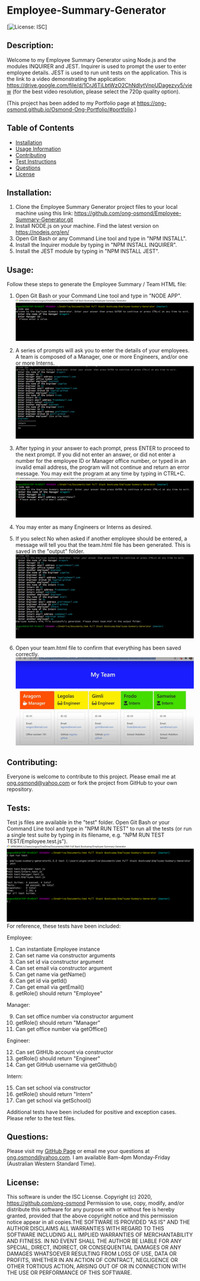 # Employee-Summary-Generator
[![License: ISC](https://img.shields.io/badge/License-ISC-blue.svg)]

## Description: 
Welcome to my Employee Summary Generator using Node.js and the modules INQUIRER and JEST.
Inquirer is used to prompt the user to enter employee details. JEST is used to run unit tests on the application.
This is the link to a video demonstrating the application: https://drive.google.com/file/d/1CrJ6TjLbtWzO2ChNdIytVnpUDagezvv5/view (for the best video resolution, please select the 720p quality option).

(This project has been added to my Portfolio page at https://ong-osmond.github.io/Osmond-Ong-Portfolio/#portfolio.)

## Table of Contents 
* [Installation](#Installation) 
* [Usage Information](#Usage) 
* [Contributing](#Contributing) 
* [Test Instructions](#Tests) 
* [Questions](#Questions) 
* [License](#License)  

## Installation: 
1. Clone the Employee Summary Generator project files to your local machine using this link: https://github.com/ong-osmond/Employee-Summary-Generator.git
2. Install NODE.js on your machine. Find the latest version on https://nodejs.org/en/
3. Open Git Bash or any Command Line tool and type in "NPM INSTALL". 
4. Install the Inquirer module by typing in "NPM INSTALL INQUIRER".
5. Install the JEST module by typing in "NPM INSTALL JEST".

## Usage: 
Follow these steps to generate the Employee Summary / Team HTML file:

1. Open Git Bash or your Command Line tool and type in "NODE APP".
![Run Node App](/assets/img/01-Run-Node-App.png)

2. A series of prompts will ask you to enter the details of your employees. A team is composed of a Manager, one or more Engineers, and/or one or more Interns.  
![Enter Details](/assets/img/03-Add-More-Employees.png)

3. After typing in your answer to each prompt, press ENTER to proceed to the next prompt. 
   If you did not enter an answer, or did not enter a number for the employee ID or Manager office number, or typed in an invalid email address, the program will not continue and return an error message.
   You may exit the program at any time by typing in CTRL+C.
![Enter Details and Input Validations](/assets/img/02-Input-Validations.png)   

4. You may enter as many Engineers or Interns as desired. 

5. If you select No when asked if another employee should be entered, a message will tell you that the team.html file has been generated. This is saved in the "output" folder.
![End Program](/assets/img/04-End-Program.png)   

6. Open your team.html file to confirm that everything has been saved correctly.  
![Team HTML File](/assets/img/05-Team-HTML-File.png)   

## Contributing: 
Everyone is welcome to contribute to this project. Please email me at ong.osmond@yahoo.com or fork the project from GitHub to your own repository.

## Tests: 
Test js files are available in the "test" folder.
Open Git Bash or your Command Line tool and type in "NPM RUN TEST" to run all the tests (or run a single test suite by typing in its filename, e.g. "NPM RUN TEST TEST/Employee.test.js").
![Node Run Test](/assets/img/06-Run-Tests.png)   
For reference, these tests have been included:
  
  Employee:
  
  1. Can instantiate Employee instance 
  2. Can set name via constructor arguments 
  3. Can set id via constructor argument
  4. Can set email via constructor argument
  5. Can get name via getName()
  6. Can get id via getId() 
  7. Can get email via getEmail()
  8. getRole() should return "Employee"
  
  Manager:
  
  9. Can set office number via constructor argument 
  10. getRole() should return "Manager" 
  11. Can get office number via getOffice()
  
  Engineer:
  
  12. Can set GitHUb account via constructor 
  13. getRole() should return "Engineer" 
  14. Can get GitHub username via getGithub()
  
  Intern:
  
  15. Can set school via constructor
  16. getRole() should return "Intern"
  17. Can get school via getSchool()
  
Additional tests have been included for positive and exception cases. Please refer to the test files.
 

## Questions: 
Please visit my [GitHub Page](https://github.com/ong-osmond/) or email me your questions at ong.osmond@yahoo.com. 
I am available 8am-4pm Monday-Friday (Australian Western Standard Time). 

## License: 
This software is under the ISC License. Copyright (c) 2020, https://github.com/ong-osmond Permission to use, copy, modify, and/or distribute this software for any purpose with or 
            without fee is hereby granted, provided that the above copyright notice and this permission notice appear in all copies.THE SOFTWARE IS PROVIDED "AS IS" AND THE AUTHOR DISCLAIMS ALL WARRANTIES WITH REGARD 
            TO THIS SOFTWARE INCLUDING ALL IMPLIED WARRANTIES OF MERCHANTABILITY AND FITNESS. 
            IN NO EVENT SHALL THE AUTHOR BE LIABLE FOR ANY SPECIAL, DIRECT, INDIRECT, OR CONSEQUENTIAL DAMAGES 
            OR ANY DAMAGES WHATSOEVER RESULTING FROM LOSS OF USE, DATA OR PROFITS, WHETHER IN AN ACTION OF CONTRACT, 
            NEGLIGENCE OR OTHER TORTIOUS ACTION, ARISING OUT OF OR IN CONNECTION WITH THE USE OR PERFORMANCE OF 
            THIS SOFTWARE. 
